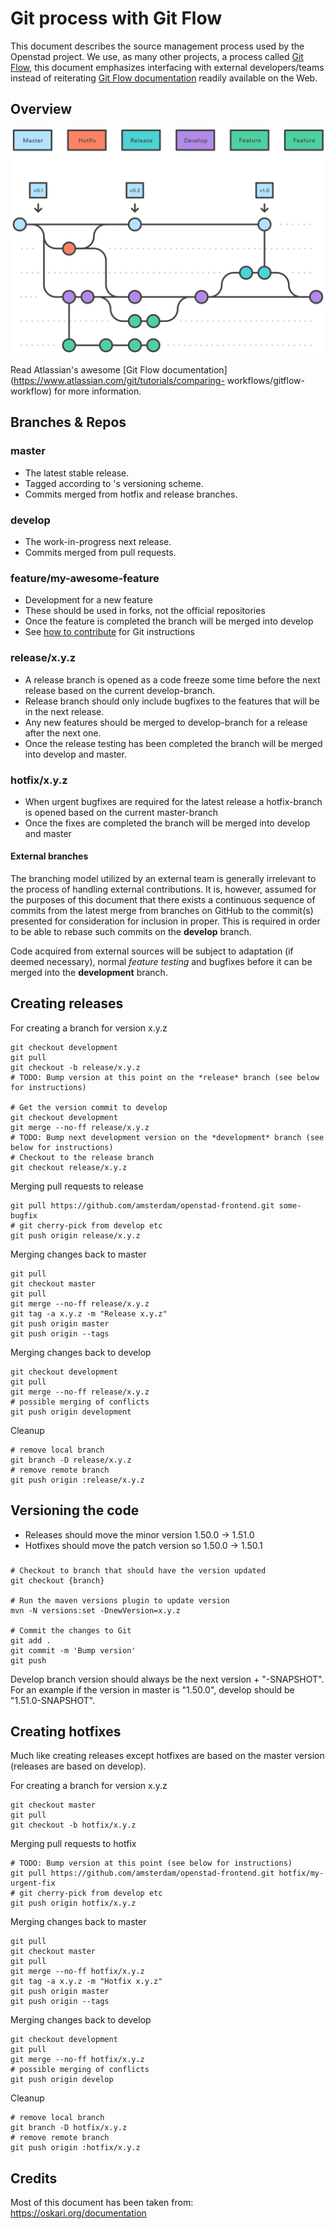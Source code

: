 

# Git process with Git Flow

This document describes the source management process used by the Openstad project. We use, as many other projects, a process called [Git Flow](https://github.com/nvie/gitflow), this document emphasizes interfacing with external developers/teams instead of reiterating [Git Flow documentation](http://bit.ly/OUNRqg) readily available on the Web.

## Overview

![ git flow overview](/img/gitflow.svg)

Read Atlassian's awesome [Git Flow documentation](https://www.atlassian.com/git/tutorials/comparing-
workflows/gitflow-workflow) for more information.

## Branches & Repos

### master

* The latest stable release.
* Tagged according to 's versioning scheme.
* Commits merged from hotfix and release branches.

### develop

* The work-in-progress next release.
* Commits merged from pull requests.

### feature/my-awesome-feature

* Development for a new feature
* These should be used in forks, not the official repositories
* Once the feature is completed the branch will be merged into develop
* See [how to contribute](how-to-contribute) for Git instructions

### release/x.y.z

* A release branch is opened as a code freeze some time before the next release based on the current develop-branch.
* Release branch should only include bugfixes to the features that will be in the next release.
* Any new features should be merged to develop-branch for a release after the next one.
* Once the release testing has been completed the branch will be merged into develop and master.

### hotfix/x.y.z

* When urgent bugfixes are required for the latest release a hotfix-branch is opened based on the current master-branch
* Once the fixes are completed the branch will be merged into develop and master

#### External branches

The branching model utilized by an external team is generally irrelevant to the process of handling external contributions. It is, however, assumed for the purposes of this document that there exists a continuous sequence of commits from the latest merge from  branches on GitHub to the commit(s) presented for consideration for inclusion in  proper. This is required in order to be able to rebase such commits on the **develop** branch.

Code acquired from external sources will be subject to adaptation (if deemed necessary), normal *feature testing* and bugfixes before it can be merged into the **development** branch.

## Creating releases

For creating a branch for version x.y.z

    git checkout development
    git pull
    git checkout -b release/x.y.z
    # TODO: Bump version at this point on the *release* branch (see below for instructions)

    # Get the version commit to develop
    git checkout development
    git merge --no-ff release/x.y.z
    # TODO: Bump next development version on the *development* branch (see below for instructions)
    # Checkout to the release branch
    git checkout release/x.y.z

Merging pull requests to release

    git pull https://github.com/amsterdam/openstad-frontend.git some-bugfix
    # git cherry-pick from develop etc
    git push origin release/x.y.z

Merging changes back to master

    git pull
    git checkout master
    git pull
    git merge --no-ff release/x.y.z
    git tag -a x.y.z -m "Release x.y.z"
    git push origin master
    git push origin --tags

Merging changes back to develop

    git checkout development
    git pull
    git merge --no-ff release/x.y.z
    # possible merging of conflicts
    git push origin development

Cleanup

    # remove local branch
    git branch -D release/x.y.z
    # remove remote branch
    git push origin :release/x.y.z

## Versioning the code

* Releases should move the minor version 1.50.0 -> 1.51.0
* Hotfixes should move the patch version so 1.50.0 -> 1.50.1

###

    # Checkout to branch that should have the version updated
    git checkout {branch}

    # Run the maven versions plugin to update version
    mvn -N versions:set -DnewVersion=x.y.z

    # Commit the changes to Git
    git add .
    git commit -m 'Bump version'
    git push

Develop branch version should always be the next version + "-SNAPSHOT". For an example if the version in master is "1.50.0", develop should be "1.51.0-SNAPSHOT".

## Creating hotfixes

Much like creating releases except hotfixes are based on the master version (releases are based on develop).

For creating a branch for version x.y.z

    git checkout master
    git pull
    git checkout -b hotfix/x.y.z

Merging pull requests to hotfix

    # TODO: Bump version at this point (see below for instructions)
    git pull https://github.com/amsterdam/openstad-frontend.git hotfix/my-urgent-fix
    # git cherry-pick from develop etc
    git push origin hotfix/x.y.z

Merging changes back to master

    git pull
    git checkout master
    git pull
    git merge --no-ff hotfix/x.y.z
    git tag -a x.y.z -m "Hotfix x.y.z"
    git push origin master
    git push origin --tags


Merging changes back to develop

    git checkout development
    git pull
    git merge --no-ff hotfix/x.y.z
    # possible merging of conflicts
    git push origin develop

Cleanup

    # remove local branch
    git branch -D hotfix/x.y.z
    # remove remote branch
    git push origin :hotfix/x.y.z
## Credits

Most of this document has been taken from: https://oskari.org/documentation
